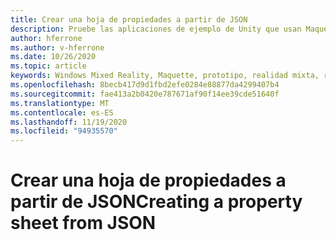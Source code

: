 ```yaml
---
title: Crear una hoja de propiedades a partir de JSON
description: Pruebe las aplicaciones de ejemplo de Unity que usan Maquette.
author: hferrone
ms.author: v-hferrone
ms.date: 10/26/2020
ms.topic: article
keywords: Windows Mixed Reality, Maquette, prototipo, realidad mixta, realidad virtual, VR, MR, comentarios, centro de comentarios, errores
ms.openlocfilehash: 8becb417d9d1fbd2efe0284e88877da4299407b4
ms.sourcegitcommit: fae413a2b0420e787671af90f14ee39cde51640f
ms.translationtype: MT
ms.contentlocale: es-ES
ms.lasthandoff: 11/19/2020
ms.locfileid: "94935570"
---
```

# <a name="creating-a-property-sheet-from-json"></a><span data-ttu-id="c827c-104">Crear una hoja de propiedades a partir de JSON</span><span class="sxs-lookup"><span data-stu-id="c827c-104">Creating a property sheet from JSON</span></span>

<!-- TODO(Harrison/Stefan): Need cool header image from tutorial -->

<!-- TODO(Stefan): Create tutorial content and screenshots -->
